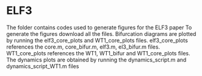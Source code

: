 # ELF3
The folder contains codes used to generate figures for the ELF3 paper
To generate the figures download all the files. Bifurcation diagrams are plotted by running the elf3_core_plots and WT1_core_plots files.
elf3_core_plots references the core.m, core_bifur.m, elf3.m, el3_bifur.m files.
WT1_core_plots references the WT1, WT1_bifur and WT1_core_plots files.
The dynamics plots are obtained by running the dynamics_script.m and dynamics_script_WT1.m files

